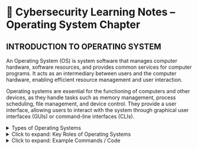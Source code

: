 # 🧠 Cybersecurity Learning Notes – Operating System Chapter

## INTRODUCTION TO OPERATING SYSTEM

An Operating System (OS) is system software that manages computer hardware, software resources, and provides common services for computer programs. It acts as an intermediary between users and the computer hardware, enabling efficient resource management and user interaction.

Operating systems are essential for the functioning of computers and other devices, as they handle tasks such as memory management, process scheduling, file management, and device control. They provide a user interface, allowing users to interact with the system through graphical user interfaces (GUIs) or command-line interfaces (CLIs).

<details>
  <summary> Types of Operating Systems</summary>
###  Desktop Operating Systems
- Designed for personal computers and laptops.
- Examples: Windows, macOS, Linux.

###  Server Operating Systems
- Optimized for managing network resources and services.
- Examples: Windows Server, Linux Server.

###  Mobile Operating Systems
- Tailored for smartphones and tablets.
- Examples: Android, iOS.

### Embedded Operating Systems
- Used in specialized devices like routers, IoT devices, and appliances.
- Examples: FreeRTOS, VxWorks.

</details>

<details>
  <summary>Click to expand: Key Roles of Operating Systems</summary>

- **Memory Management** – Allocates RAM to programs efficiently.
- **Process Scheduling** – Decides which task runs when.
- **File Management** – Organizes, stores, and retrieves files.
- **Device Control** – Manages hardware like printers, keyboard, mouse.
- **User Interface** – Provides GUI or CLI for user interaction.

</details>

<details>
  <summary>Click to expand: Example Commands / Code</summary>

```bash
# Check OS type
uname -a

# Check disk usage
df -h

# List running processes
ps aux

# Print current working directory
pwd
```
</details>

